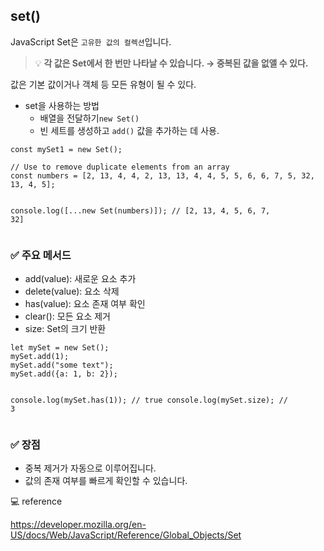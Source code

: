 <h2 id="set">set()</h2>
<p>JavaScript Set은 <code>고유한 값의 컬렉션</code>입니다.</p>
<blockquote>
<p>💡 <strong>각 값은 Set에서 한 번만 나타날 수 있습니다. → 중복된 값을 없앨 수 있다.</strong></p>
</blockquote>
<p>값은 기본 값이거나 객체 등 모든 유형이 될 수 있다.</p>
<ul>
<li>set을 사용하는 방법<ul>
<li>배열을 전달하기<code>new Set()</code></li>
<li>빈 세트를 생성하고 <code>add()</code> 값을 추가하는 데 사용.</li>
</ul>
</li>
</ul>
<pre><code class="language-jsx">const mySet1 = new Set();</code></pre>
<pre><code class="language-jsx">// Use to remove duplicate elements from an array
const numbers = [2, 13, 4, 4, 2, 13, 13, 4, 4, 5, 5, 6, 6, 7, 5, 32, 13, 4, 5];

console.log([...new Set(numbers)]); // [2, 13, 4, 5, 6, 7, 32]</code></pre>
<h3 id="✅-주요-메서드">✅ 주요 메서드</h3>
<ul>
<li>add(value): 새로운 요소 추가</li>
<li>delete(value): 요소 삭제</li>
<li>has(value): 요소 존재 여부 확인</li>
<li>clear(): 모든 요소 제거</li>
<li>size: Set의 크기 반환</li>
</ul>
<pre><code class="language-javascript">let mySet = new Set();
mySet.add(1);
mySet.add("some text");
mySet.add({a: 1, b: 2});

console.log(mySet.has(1)); // true
console.log(mySet.size); // 3</code></pre>
<h3 id="✅-장점">✅ 장점</h3>
<ul>
<li>중복 제거가 자동으로 이루어집니다.</li>
<li>값의 존재 여부를 빠르게 확인할 수 있습니다.</li>
</ul>
<p>💻 reference</p>
<p><a href="https://developer.mozilla.org/en-US/docs/Web/JavaScript/Reference/Global_Objects/Set">https://developer.mozilla.org/en-US/docs/Web/JavaScript/Reference/Global_Objects/Set</a></p>